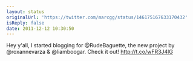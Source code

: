 ```yaml
---
layout: status
originalUrl: 'https://twitter.com/marcgg/status/146175167633170432'
isReply: false
date: 2011-12-12 10:30:50
---
```


Hey y'all, I started blogging for @RudeBaguette, the new project by @roxannevarza & @liamboogar. Check it out! http://t.co/wFR3J4lG
